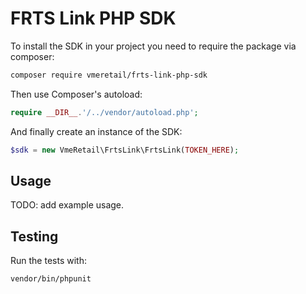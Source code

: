 # FRTS Link PHP SDK

To install the SDK in your project you need to require the package via composer:

```bash
composer require vmeretail/frts-link-php-sdk
```

Then use Composer's autoload:

```php
require __DIR__.'/../vendor/autoload.php';
```

And finally create an instance of the SDK:

```php
$sdk = new VmeRetail\FrtsLink\FrtsLink(TOKEN_HERE);
```

## Usage

TODO: add example usage.

## Testing

Run the tests with:

``` bash
vendor/bin/phpunit
```

